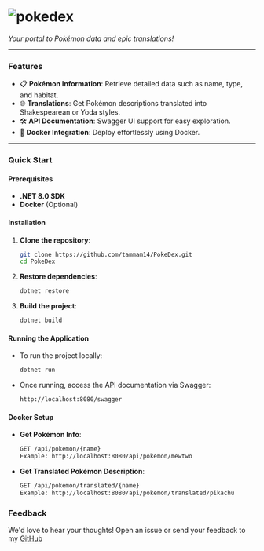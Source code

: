 # ![pokedex](https://github.com/user-attachments/assets/d21036f0-18b3-4dd0-95b6-4223098b815b)

_Your portal to Pokémon data and epic translations!_

---

### **Features**
- 📋 **Pokémon Information**: Retrieve detailed data such as name, type, and habitat.
- 🌐 **Translations**: Get Pokémon descriptions translated into Shakespearean or Yoda styles.
- 🛠️ **API Documentation**: Swagger UI support for easy exploration.
- 🐳 **Docker Integration**: Deploy effortlessly using Docker.

---

### **Quick Start**

#### **Prerequisites**
- **.NET 8.0 SDK**
- **Docker** (Optional)

#### **Installation**
1. **Clone the repository**:
   ```bash
   git clone https://github.com/tammam14/PokeDex.git
   cd PokeDex

2. **Restore dependencies**:
   ```bash
   dotnet restore

3. **Build the project**:
   ```bash
   dotnet build


#### **Running the Application**
- To run the project locally:
   ```bash  
   dotnet run

- Once running, access the API documentation via Swagger:
   ```bash  
   http://localhost:8080/swagger
   
#### **Docker Setup**
- **Get Pokémon Info**:
   ```bash  
   GET /api/pokemon/{name}
   Example: http://localhost:8080/api/pokemon/mewtwo

- **Get Translated Pokémon Description**:
   ```bash  
   GET /api/pokemon/translated/{name}
   Example: http://localhost:8080/api/pokemon/translated/pikachu

### **Feedback**
We'd love to hear your thoughts! Open an issue or send your feedback to my [GitHub](https://github.com/tammam14)
   

